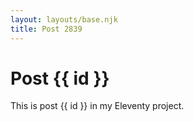 ```yaml
---
layout: layouts/base.njk
title: Post 2839
---
```


# Post {{ id }}

This is post {{ id }} in my Eleventy project.
